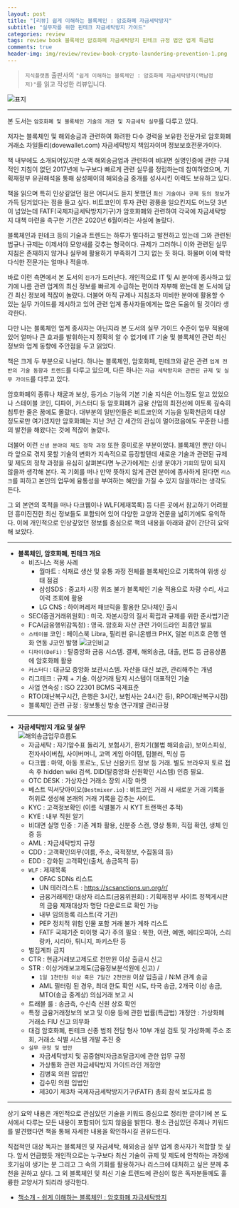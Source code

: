 ```yaml
---  
layout: post  
title: "[리뷰] 쉽게 이해하는 블록체인 : 암호화폐 자금세탁방지"  
subtitle: "실무자를 위한 핀테크 자금세탁방지 가이드"  
categories: review  
tags: review book 블록체인 암호화폐 자금세탁방지 핀테크 규정 법안 업계 특금법  
comments: true  
header-img: img/review/review-book-crypto-laundering-prevention-1.png
---  
```

  
> `지식플랫폼` 출판사의 `"쉽게 이해하는 블록체인 : 암호화폐 자금세탁방지(백남정 저)"`를 읽고 작성한 리뷰입니다.  

![표지](https://theorydb.github.io/assets/img/review/review-book-crypto-laundering-prevention-1.png)  

---

본 도서는 `암호화폐 및 블록체인 기술의 개관 및 자금세탁 실무`를 다루고 있다.

저자는 블록체인 및 해외송금과 관련하여 화려한 다수 경력을 보유한 전문가로 암호화폐 거래소 차일들리(dovewallet.com) 자금세탁방지 책임자이며 정보보호전문가이다. 

책 내부에도 소개되어있지만 소액 해외송금업과 관련하여 비대면 실명인증에 관한 구체적인 지침이 없던 2017년에 누구보다 빠르게 관련 실무를 정립하는데 참여하였으며, 기획재정부 유권해석을 통해 삼성페이의 해외송금 중개를 성사시킨 이력도 보유하고 있다.

책을 읽으며 특히 인상깊었던 점은 어디서도 듣지 못했던 `최신 기술이나 규제 등의 정보`가 가득 담겨있다는 점을 들고 싶다. 비트코인이 투자 관련 광풍을 일으킨지도 어느덧 3년이 넘었는데 FATF(국제자금세탁방지기구)가 암호화폐와 관련하여 각국에 자금세탁방지 대책 마련을 촉구한 기간은 2020년 6월이라는 사실에 놀랐다. 

블록체인과 핀테크 등의 기술과 트렌드는 하루가 멀다하고 발전하고 있는데 그와 관련된 법규나 규제는 이제서야 모양새를 갖추는 형국이다. 규제가 그러하니 이와 관련된 실무 지침은 존재하지 않거나 실무에 활용하기 부족하기 그지 없는 듯 하다. 하물며 이에 박학다식한 전문가는 얼마나 적을까.

바로 이런 측면에서 본 도서의 `진가`가 드러난다. 개인적으로 IT 및 AI 분야에 종사하고 있기에 나름 관련 업계의 최신 정보를 빠르게 수급하는 편이라 자부해 왔는데 본 도서에 담긴 최신 정보에 적잖이 놀랐다. 더불어 아직 규제나 지침조차 미비한 분야에 활용할 수 있는 실무 가이드를 제시하고 있어 관련 업계 종사자들에게는 많은 도움이 될 것이라 생각한다.

다만 나는 블록체인 업계 종사자는 아닌지라 본 도서의 실무 가이드 수준이 업무 적용에 있어 얼마나 큰 효과를 발휘하는지 정확히 알 수 없기에 IT 기술 및 블록체인 관련 최신 정보와 업계 동향에 주안점을 두고 읽었다.

책은 크게 두 부분으로 나뉜다. 하나는 블록체인, 암호화페, 핀테크와 같은 관련 `업계 전반의 기술 동향과 트렌드`를 다루고 있으며, 다른 하나는 `자금 세탁방지와 관련된 규제 및 실무 가이드`를 다루고 있다.

암호화폐의 종류나 채굴과 보상, 등기소 기능의 기본 기술 지식은 어느정도 알고 있었으나 스테이블 코인, 디파이, 커스터디 등 암호화폐가 금융 산업의 최전선에 이토록 깊숙히 침투한 줄은 꿈에도 몰랐다. 대부분의 일반인들은 비트코인의 기능을 일확천금의 대상 정도로만 여기겠지만 암호화폐는 지난 3년 간 세간의 관심이 멀어졌음에도 꾸준한 나름의 발전을 해왔다는 것에 적잖이 놀랐다.

더불어 이런 `신생 분야의 제도 정착 과정` 또한 흥미로운 부분이었다. 블록체인 뿐만 아니라 앞으로 겪지 못할 기술의 변화가 지속적으로 등장할텐데 새로운 기술과 관련된 규제 및 제도의 정착 과정을 유심히 살펴본다면 누군가에게는 신생 분야가 `기회`의 땅이 되지 않을까 생각해 본다. 꼭 기회를 떠나 만약 뜻하지 않게 관련 분야에 종사하게 된다면 `리스크`를 피하고 본인의 업무에 융통성을 부여하는 혜안을 가질 수 있지 않을까라는 생각도 든다. 

그 외 본연의 목적을 떠나 다크웹이나 WLF(제재목록) 등 다른 곳에서 참고하기 어려웠던 흥미진진한 최신 정보들도 포함되어 있어 다양한 교양과 견문을 넓히기에도 유익하다. 이에 개인적으로 인상깊었던 정보를 중심으로 책의 내용을 아래와 같이 간단히 요약해 보았다.

---

* __블록체인, 암호화폐, 핀테크 개요__   
  - 비즈니스 적용 사례
    + 월마트 : 식재료 생산 및 유통 과정 전체를 블록체인으로 기록하여 위생 상태 점검
    + 삼성SDS : 중고차 시장 위조 불가 블록체인 기술 적용으로 차량 수리, 사고 이력 조회에 활용
    + LG CNS : 하이퍼레저 패브릭을 활용한 모나체인 출시
  - SEC(증권거래위원회) : 미국. 자본시장의 질서 확립과 규제를 위한 준사법기관
  - FCA(금융행위감독청) : 영국. 암호화 자산 관련 가이드라인 최종안 발표
  - `스테이블` 코인 : 페이스북 Libra, 필리핀 유니온뱅크 PHX, 일본 미즈호 은행 엔화 연동 J코인 발행
    ![코인비교](https://theorydb.github.io/assets/img/review/review-book-crypto-laundering-prevention-3.png)  
  - `디파이(DeFi)` : 탈중앙화 금융 시스템. 결제, 해외송금, 대출, 펀트 등 금융상품에 암호화폐 활용
  - `커스터디` : 대규모 중앙화 보관시스템. 자산을 대신 보관, 관리해주는 개념
  - 리그테크 : 규제 + 기술. 이상거래 탐지 시스템이 대표적인 기술
  - 사업 연속성 : ISO 22301 BCMS 국제표준
  - RTO(재난복구시간, 은행은 3시간, 보험사는 24시간 등), RPO(재난복구시점)
  - 블록체인 관련 규정 : 정보통신 방송 연구개발 관리규정

---

* __자금세탁방지 개요 및 실무__  
  ![해외송금업무흐름도](https://theorydb.github.io/assets/img/review/review-book-crypto-laundering-prevention-2.png)  
  - 자금세탁 : 자기앞수표 돌리기, 보험사기, 환치기(불법 해외송금), 보이스피싱, 전자사이버칩, 사이버머니, 고액 게임 아이템, 텀블러, 믹싱 등
  - 다크웹 : 마약, 아동 포르노, 도난 신용카드 정보 등 거래. 별도 브라우저 토르 접속 후 hidden wiki 검색. DID(탈중앙화 신원확인 시스템) 인증 필요. 
  - OTC DESK : 가상자산 거래소 장외 시장 마켓 
  - 베스트 믹서닷아이오(`Bestmixer.io`) : 비트코인 거래 시 새로운 거래 기록을 허위로 생성해 본래의 거래 기록을 감추는 사이트.
  - KYC : 고객정보확인 (이름 식별불가 시 KYT 트랜잭션 추적)
  - KYE : 내부 직원 알기
  - 비대면 실명 인증 : 기존 계좌 활용, 신분증 스캔, 영상 통화, 직접 확인, 생체 인증 등 
  - AML : 자금세탁방지 규정
  - CDD : 고객확인의무(이름, 주소, 국적정보, 수집동의 등)
  - EDD : 강화된 고객확인(출처, 송금목적 등)
  - `WLF` : 제재목록
    + OFAC SDNs 리스트 
    + UN 테러리스트 : <https://scsanctions.un.org/r/>
    + 금융거래제한 대상자 리스트(금융위원회) : 기획재정부 사이트 정책게시판의 금융 제재대상자 명단 다운로드로 확인 가능
    + 내부 임의등록 리스트(각 기관) 
    + PEP 정치적 위험 인물 포함 거래 불가 계좌 리스트
    + FATF 국제기준 미이행 국가 주의 필요 : 북한, 이란, 예맨, 에티오피아, 스리랑카, 시리아, 튀니지, 파키스탄 등
  - 벌집계좌 금지
  - CTR : 현금거래보고제도로 천만원 이상 출금시 신고
  - STR : 이상거래보고제도(금융정보분석원에 신고) / 
    + `1일 1천만원 이상 혹은 7일간 2천만원` 이상 입출금 / N:M 관계 송금
    + AML 필터링 된 경우, 최대 한도 확인 시도, 타국 송금, 2개국 이상 송금, MTO(송금 중계상) 의심거래 보고 시
  - 트래블 룰 : 송금측, 수신측 신원 상호 확인
  - 특정 금융거래정보의 보고 및 이용 등에 관한 법률(특금법) 개정안 : 가상화폐 거래소 FIU 신고 의무화
  - 대검 암호화폐, 핀테크 신종 범죄 전담 형사 10부 개설 검토 및 가상화폐 주소 조회, 거래소 식별 시스템 개발 추진 중
  - `실무 규정 및 법안`
    + 자금세탁방지 및 공중협박자금조달금지에 관한 업무 규정
    + 가상통화 관련 자금세탁방지 가이드라인 개정안
    + 김병욱 의원 입법안
    + 김수민 의원 입법안
    + 제30기 제3차 국제자금세탁방지기구(FATF) 총회 참석 보도자료 등

---

상기 요약 내용은 개인적으로 관심있던 기술을 키워드 중심으로 정리한 글이기에 본 도서에서 다루는 모든 내용이 포함되어 있지 않음을 밝힌다. 평소 관심있던 주제나 키워드를 발견했다면 책을 통해 자세한 내용을 확인하시길 권유드린다.

직접적인 대상 독자는 블록체인 및 자금세탁, 해외송금 실무 업계 종사자가 적합할 듯 싶다. 앞서 언급했듯 개인적으로는 누구보다 최신 기술이 규제 및 제도에 안착하는 과정에 호기심이 생기는 분 그리고 그 속의 기회를 활용하거나 리스크에 대처하고 싶은 분께 추천을 권하고 싶다. 그 외 블록체인 및 최신 기술 트렌드에 관심이 많은 독자분들께도 훌륭한 교양서가 되리라 생각한다.


* [책소개 - 쉽게 이해하는 블록체인 : 암호화폐 자금세탁방지](http://www.yes24.com/Product/Goods/81579112?OzSrank=3)

